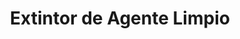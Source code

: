 ---
title: "Extintor de Agente Limpio"
description: "Extintor de Agente Limpio"
line: "Línea de control de incendios"
main:
  id: 103
  content: |
    Presentamos nuestro **Extintor de Agente Limpio** – la solución avanzada para tu seguridad contra el fuego. Este equipo confiable es parte de nuestra completa **Línea de Control de Incendios** e incluye características clave, meticulosamente seleccionadas para afrontar fuegos sin dejar residuos, ideal para ambientes sensibles.

  imgCard: "@/images/products/a-03.avif" 
  imgMain: "@/images/products/a-03.avif" 
  imgAlt: "Extintor de agente limpio sin residuos"
tabs:
  - id: "tabs-with-card-item-1"
    dataTab: "#tabs-with-card-1"
    title: "Descripción"
  - id: "tabs-with-card-item-2"
    dataTab: "#tabs-with-card-2"
    title: "Especificaciones"
  - id: "tabs-with-card-item-3"
    dataTab: "#tabs-with-card-3"
    title: "Usos y Aplicaciones"
longDescription:
  title: "Protección Sin Residuos para Entornos Delicados"
  subTitle: |
    El Extintor de Agente Limpio de nuestra Línea de Control de Incendios ofrece una versatilidad y eficiencia inigualables. Es la elección perfecta para la protección en áreas con equipos electrónicos, archivos valiosos o maquinaria delicada, garantizando una extinción rápida sin daños colaterales.
  btnTitle: "Contacta a ventas para más información"
  btnURL: "#"
descriptionList:
  - title: "Tipos de Fuego"
    subTitle: "Eficaz principalmente contra fuegos de **Tipo B** (líquidos inflamables) y **Tipo C** (equipos eléctricos energizados), sin dejar residuos."
  - title: "Agente Limpio"
    subTitle: "Utiliza agentes como CO2 o agentes halogenados (ej. FM-200, Novec 1230), que no son conductores eléctricos y se evaporan sin dejar rastro."
  - title: "Seguro para Equipos"
    subTitle: "Ideal para proteger computadoras, servidores, equipos médicos, obras de arte y documentos, ya que no causan daños por corrosión o suciedad."
specificationsLeft:
  - title: "Agente Extintor"
    subTitle: "Dióxido de Carbono (CO2) o Agente Halogenado (detallar si es uno específico)."
  - title: "Capacidad"
    subTitle: "Disponible en capacidades de X kg o X lbs (ej. 2.3 kg, 4.5 kg, 6.8 kg, 9 kg), adecuado para diferentes volúmenes de riesgo."
  - title: "Presión de Trabajo"
    subTitle: "Diseñado para operar bajo su presión de vapor, con válvula y manguera difusora para aplicación segura."
  - title: "Certificaciones"
    subTitle: "Cumple con las normativas nacionales e internacionales de seguridad y calidad (ej. NFPA 10, NTC 2885)."
tableData:
  - feature: ["Especificación", "Valor"]
    description:
      - ["Tipo de Agente", "Dióxido de Carbono (CO2) / Agente Halogenado"]
      - ["Capacidad (kg)", "Variable (ej. 2.3, 4.5, 9)"]
      - ["Clase de Fuego", "B, C"]
      - ["Material del Cilindro", "Acero sin costura (alta presión)"]
      - ["Válvula", "Latón cromado con boquilla difusora"]
blueprints:
  first: "@/images/products/a-03.avif"
  second: "@/images/products/a-03.avif" 
---